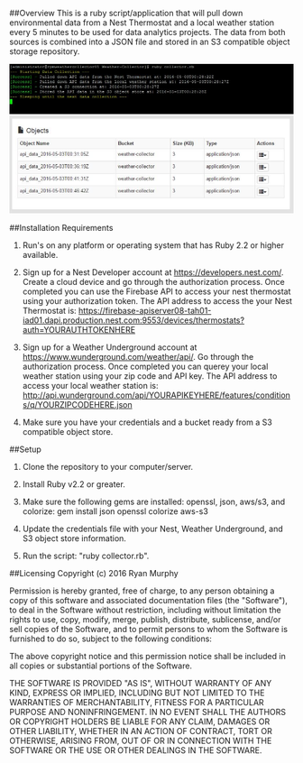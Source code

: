 ##Overview
This is a ruby script/application that will pull down environmental data from a Nest Thermostat and a local weather station every 5 minutes to be used for data analytics projects. The data from both sources is combined into a JSON file and stored in an S3 compatible object storage repository.

![img1](https://raw.githubusercontent.com/ryn1727/Weather-Collector/master/collector_running.JPG)
![img1](https://raw.githubusercontent.com/ryn1727/Weather-Collector/master/collector_running2.JPG)

##Installation Requirements

1. Run's on any platform or operating system that has Ruby 2.2 or higher available.

2. Sign up for a Nest Developer account at https://developers.nest.com/. Create a cloud device and go through the authorization process. Once completed you can use the Firebase API to access your nest thermostat using your authorization token. The API address to access the your Nest Thermostat is: https://firebase-apiserver08-tah01-iad01.dapi.production.nest.com:9553/devices/thermostats?auth=YOURAUTHTOKENHERE 

3. Sign up for a Weather Underground account at https://www.wunderground.com/weather/api/. Go through the authorization process. Once completed you can querey your local weather station using your zip code and API key. The API address to access your local weather station is: http://api.wunderground.com/api/YOURAPIKEYHERE/features/conditions/q/YOURZIPCODEHERE.json

4. Make sure you have your credentials and a bucket ready from a S3 compatible object store.


##Setup
1. Clone the repository to your computer/server. 

2. Install Ruby v2.2 or greater.

3. Make sure the following gems are installed: openssl, json, aws/s3, and colorize: gem install json openssl colorize aws-s3

4. Update the credentials file with your Nest, Weather Underground, and S3 object store information.

5. Run the script: "ruby collector.rb".


##Licensing
Copyright (c) 2016 Ryan Murphy

Permission is hereby granted, free of charge, to any person obtaining a copy of this software and associated documentation files (the "Software"), to deal in the Software without restriction, including without limitation the rights to use, copy, modify, merge, publish, distribute, sublicense, and/or sell copies of the Software, and to permit persons to whom the Software is furnished to do so, subject to the following conditions:

The above copyright notice and this permission notice shall be included in all copies or substantial portions of the Software.

THE SOFTWARE IS PROVIDED "AS IS", WITHOUT WARRANTY OF ANY KIND, EXPRESS OR IMPLIED, INCLUDING BUT NOT LIMITED TO THE WARRANTIES OF MERCHANTABILITY, FITNESS FOR A PARTICULAR PURPOSE AND NONINFRINGEMENT. IN NO EVENT SHALL THE AUTHORS OR COPYRIGHT HOLDERS BE LIABLE FOR ANY CLAIM, DAMAGES OR OTHER LIABILITY, WHETHER IN AN ACTION OF CONTRACT, TORT OR OTHERWISE, ARISING FROM, OUT OF OR IN CONNECTION WITH THE SOFTWARE OR THE USE OR OTHER DEALINGS IN THE SOFTWARE.
